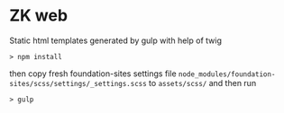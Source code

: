 # ZK web
Static html templates generated by gulp with help of twig

```
> npm install
```

then copy fresh foundation-sites settings file `node_modules/foundation-sites/scss/settings/_settings.scss`  to `assets/scss/` and then run

```
> gulp
```
